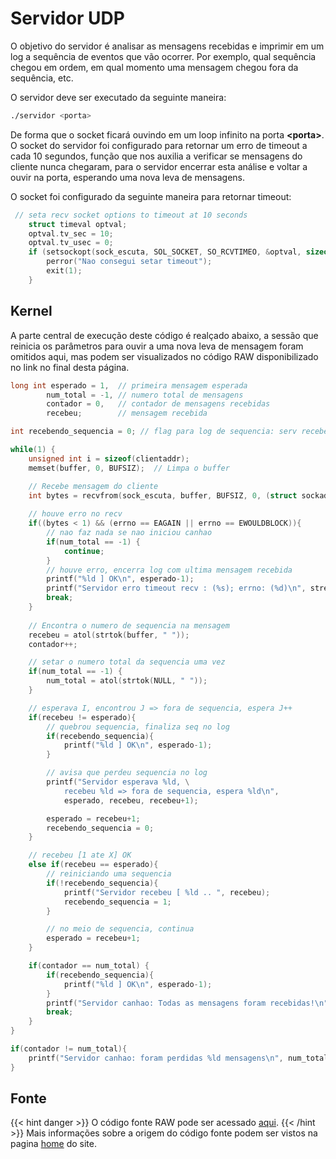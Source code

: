 # Servidor UDP

O objetivo do servidor é analisar as mensagens recebidas e imprimir em um log a sequência de eventos que vão ocorrer. Por exemplo, qual sequência chegou em ordem, em qual momento uma mensagem chegou fora da sequência, etc.

O servidor deve ser executado da seguinte maneira:
```sh
./servidor <porta>
```

De forma que o socket ficará ouvindo em um loop infinito na porta **\<porta\>**.
O socket do servidor foi configurado para retornar um erro de timeout a cada 10 segundos, função que nos auxilia a verificar se mensagens do cliente nunca chegaram, para o servidor encerrar esta análise e voltar a ouvir na porta, esperando uma nova leva de mensagens.

O socket foi configurado da seguinte maneira para retornar timeout: 

```c
 // seta recv socket options to timeout at 10 seconds
    struct timeval optval;
    optval.tv_sec = 10;
    optval.tv_usec = 0;
    if (setsockopt(sock_escuta, SOL_SOCKET, SO_RCVTIMEO, &optval, sizeof(optval)) < 0) {
        perror("Nao consegui setar timeout");
        exit(1);
    }
```

## Kernel

A parte central de execução deste código é realçado abaixo, a sessão que reinicia os parâmetros para ouvir a uma nova leva de mensagem foram omitidos aqui, mas podem ser visualizados no código RAW disponibilizado no link no final desta página.

```c
long int esperado = 1,  // primeira mensagem esperada
        num_total = -1, // numero total de mensagens
        contador = 0,   // contador de mensagens recebidas
        recebeu;        // mensagem recebida

int recebendo_sequencia = 0; // flag para log de sequencia: serv recebeu [1 .. X] OK

while(1) {
    unsigned int i = sizeof(clientaddr);
    memset(buffer, 0, BUFSIZ);  // Limpa o buffer

    // Recebe mensagem do cliente
    int bytes = recvfrom(sock_escuta, buffer, BUFSIZ, 0, (struct sockaddr *) &clientaddr, &i);
    
    // houve erro no recv
    if((bytes < 1) && (errno == EAGAIN || errno == EWOULDBLOCK)){ 
        // nao faz nada se nao iniciou canhao
        if(num_total == -1) {
            continue;
        }
        // houve erro, encerra log com ultima mensagem recebida
        printf("%ld ] OK\n", esperado-1);
        printf("Servidor erro timeout recv : (%s); errno: (%d)\n", strerror(errno), errno);
        break;
    }
    
    // Encontra o numero de sequencia na mensagem
    recebeu = atol(strtok(buffer, " "));    
    contador++;

    // setar o numero total da sequencia uma vez
    if(num_total == -1) {
        num_total = atol(strtok(NULL, " "));
    }

    // esperava I, encontrou J => fora de sequencia, espera J++
    if(recebeu != esperado){
        // quebrou sequencia, finaliza seq no log
        if(recebendo_sequencia){
            printf("%ld ] OK\n", esperado-1);
        }

        // avisa que perdeu sequencia no log
        printf("Servidor esperava %ld, \
            recebeu %ld => fora de sequencia, espera %ld\n",
            esperado, recebeu, recebeu+1);

        esperado = recebeu+1;
        recebendo_sequencia = 0;       
    }

    // recebeu [1 ate X] OK
    else if(recebeu == esperado){
        // reiniciando uma sequencia
        if(!recebendo_sequencia){
            printf("Servidor recebeu [ %ld .. ", recebeu);
            recebendo_sequencia = 1;
        }

        // no meio de sequencia, continua
        esperado = recebeu+1;
    }

    if(contador == num_total) {
        if(recebendo_sequencia){
            printf("%ld ] OK\n", esperado-1);
        }
        printf("Servidor canhao: Todas as mensagens foram recebidas!\n");
        break;
    }
}

if(contador != num_total){
    printf("Servidor canhao: foram perdidas %ld mensagens\n", num_total - contador);
}
```

## Fonte
{{< hint danger >}}
O código fonte RAW pode ser acessado [aqui](https://raw.githubusercontent.com/Gobbedu/Canhao-UDP/main/canhao-server.c). 
{{< /hint >}}
Mais informações sobre a origem do código fonte podem ser vistos na pagina [home](../../..) do site.
